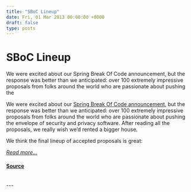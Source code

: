 ```yaml
---
title: "SBoC Lineup"
date: Fri, 01 Mar 2013 00:00:00 +0000
draft: false
type: posts
---
```

# SBoC Lineup





 We were excited about our Spring Break Of Code announcement, but the response was better than we anticipated: over 100 extremely impressive proposals from folks around the world who are passionate about pushing the

We were excited about our [Spring Break Of Code announcement](/blog/spring-break-of-code/), but the response was better than we anticipated: over 100 extremely impressive proposals from folks around the world who are passionate about pushing the envelope of security and privacy software. After reading all the proposals, we really wish we’d rented a bigger house.

We think the final lineup of accepted proposals is great:

[_Read more..._](https://signal.org/blog/spring-break-of-code-lineup/)

#### [Source](https://signal.org/blog/spring-break-of-code-lineup/)

<br/>
---
